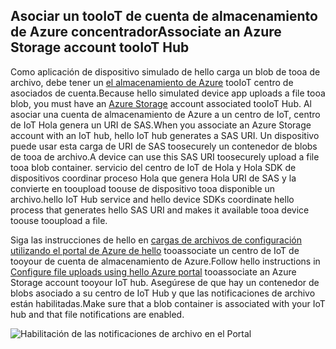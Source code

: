 ## <a name="associate-an-azure-storage-account-tooiot-hub"></a><span data-ttu-id="c1f2a-101">Asociar un tooIoT de cuenta de almacenamiento de Azure concentrador</span><span class="sxs-lookup"><span data-stu-id="c1f2a-101">Associate an Azure Storage account tooIoT Hub</span></span>

<span data-ttu-id="c1f2a-102">Como aplicación de dispositivo simulado de hello carga un blob de tooa de archivo, debe tener un [el almacenamiento de Azure](../articles/storage/common/storage-create-storage-account.md#create-a-storage-account) tooIoT centro de asociados de cuenta.</span><span class="sxs-lookup"><span data-stu-id="c1f2a-102">Because hello simulated device app uploads a file tooa blob, you must have an [Azure Storage](../articles/storage/common/storage-create-storage-account.md#create-a-storage-account) account associated tooIoT Hub.</span></span> <span data-ttu-id="c1f2a-103">Al asociar una cuenta de almacenamiento de Azure a un centro de IoT, centro de IoT Hola genera un URI de SAS.</span><span class="sxs-lookup"><span data-stu-id="c1f2a-103">When you associate an Azure Storage account with an IoT hub, hello IoT hub generates a SAS URI.</span></span> <span data-ttu-id="c1f2a-104">Un dispositivo puede usar esta carga de URI de SAS toosecurely un contenedor de blobs de tooa de archivo.</span><span class="sxs-lookup"><span data-stu-id="c1f2a-104">A device can use this SAS URI toosecurely upload a file tooa blob container.</span></span> <span data-ttu-id="c1f2a-105">servicio del centro de IoT de Hola y Hola SDK de dispositivos coordinar proceso Hola que genera Hola URI de SAS y la convierte en tooupload toouse de dispositivo tooa disponible un archivo.</span><span class="sxs-lookup"><span data-stu-id="c1f2a-105">hello IoT Hub service and hello device SDKs coordinate hello process that generates hello SAS URI and makes it available tooa device toouse tooupload a file.</span></span>

<span data-ttu-id="c1f2a-106">Siga las instrucciones de hello en [cargas de archivos de configuración utilizando el portal de Azure de hello](../articles/iot-hub/iot-hub-configure-file-upload.md) tooassociate un centro de IoT de tooyour de cuenta de almacenamiento de Azure.</span><span class="sxs-lookup"><span data-stu-id="c1f2a-106">Follow hello instructions in [Configure file uploads using hello Azure portal](../articles/iot-hub/iot-hub-configure-file-upload.md) tooassociate an Azure Storage account tooyour IoT hub.</span></span> <span data-ttu-id="c1f2a-107">Asegúrese de que hay un contenedor de blobs asociado a su centro de IoT Hub y que las notificaciones de archivo están habilitadas.</span><span class="sxs-lookup"><span data-stu-id="c1f2a-107">Make sure that a blob container is associated with your IoT hub and that file notifications are enabled.</span></span>

![Habilitación de las notificaciones de archivo en el Portal](media/iot-hub-associate-storage/enable-file-notifications.png)